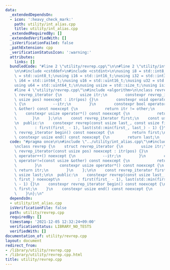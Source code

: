 ```yaml
---
data:
  _extendedDependsOn:
  - icon: ':heavy_check_mark:'
    path: utility/int_alias.cpp
    title: utility/int_alias.cpp
  _extendedRequiredBy: []
  _extendedVerifiedWith: []
  _isVerificationFailed: false
  _pathExtension: cpp
  _verificationStatusIcon: ':warning:'
  attributes:
    links: []
  bundledCode: "#line 2 \"utility/revrep.cpp\"\n\n#line 2 \"utility/int_alias.cpp\"\
    \n\n#include <cstddef>\n#include <cstdint>\n\nusing i8 = std::int8_t;\nusing u8\
    \ = std::uint8_t;\nusing i16 = std::int16_t;\nusing i32 = std::int32_t;\nusing\
    \ i64 = std::int64_t;\nusing u16 = std::uint16_t;\nusing u32 = std::uint32_t;\n\
    using u64 = std::uint64_t;\n\nusing usize = std::size_t;\nusing isize = std::ptrdiff_t;\n\
    #line 4 \"utility/revrep.cpp\"\n#include <algorithm>\n\nclass revrep {\n    struct\
    \ revrep_iterator {\n        usize itr;\n        constexpr revrep_iterator(const\
    \ usize pos) noexcept : itr(pos) {}\n        constexpr void operator++() noexcept\
    \ {\n            --itr;\n        }\n        constexpr bool operator!=(const usize\
    \ &other) const noexcept {\n            return itr != other;\n        }\n    \
    \    constexpr usize operator*() const noexcept {\n            return itr;\n \
    \       }\n    };\n\n    const revrep_iterator first;\n    const usize last;\n\
    \n  public:\n    constexpr revrep(const usize last_, const usize first_) noexcept\n\
    \        : first(first_ - 1), last(std::min(first_, last_) - 1) {}\n    constexpr\
    \ revrep_iterator begin() const noexcept {\n        return first;\n    }\n   \
    \ constexpr usize end() const noexcept {\n        return last;\n    }\n};\n"
  code: "#pragma once\n\n#include \"../utility/int_alias.cpp\"\n#include <algorithm>\n\
    \nclass revrep {\n    struct revrep_iterator {\n        usize itr;\n        constexpr\
    \ revrep_iterator(const usize pos) noexcept : itr(pos) {}\n        constexpr void\
    \ operator++() noexcept {\n            --itr;\n        }\n        constexpr bool\
    \ operator!=(const usize &other) const noexcept {\n            return itr != other;\n\
    \        }\n        constexpr usize operator*() const noexcept {\n           \
    \ return itr;\n        }\n    };\n\n    const revrep_iterator first;\n    const\
    \ usize last;\n\n  public:\n    constexpr revrep(const usize last_, const usize\
    \ first_) noexcept\n        : first(first_ - 1), last(std::min(first_, last_)\
    \ - 1) {}\n    constexpr revrep_iterator begin() const noexcept {\n        return\
    \ first;\n    }\n    constexpr usize end() const noexcept {\n        return last;\n\
    \    }\n};\n"
  dependsOn:
  - utility/int_alias.cpp
  isVerificationFile: false
  path: utility/revrep.cpp
  requiredBy: []
  timestamp: '2021-12-05 12:32:24+09:00'
  verificationStatus: LIBRARY_NO_TESTS
  verifiedWith: []
documentation_of: utility/revrep.cpp
layout: document
redirect_from:
- /library/utility/revrep.cpp
- /library/utility/revrep.cpp.html
title: utility/revrep.cpp
---
```

